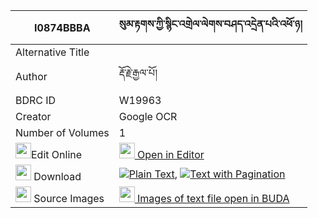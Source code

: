 |I0874BBBA|སུམ་རྟགས་ཀྱི་སྙིང་འགྲེལ་ལེགས་བཤད་འདྲེན་པའི་འཕོ་ཉ། 
| --- | --- 
|Alternative Title |
|Author| རྡོ་རྗེ་རྒྱལ་པོ།
|BDRC ID | W19963
|Creator | Google OCR
|Number of Volumes| 1
|<img width="25" src="https://img.icons8.com/color/25/000000/edit-property.png">Edit Online| [<img width="25" src="https://avatars.githubusercontent.com/u/45091458?s=200&v=4"> Open in Editor](http://editor.openpecha.org/I0874BBBA)
|<img width="25" src="https://img.icons8.com/fluent/48/000000/download-2.png"/>  Download | [![](https://img.icons8.com/color/20/000000/txt.png)Plain Text](https://github.com/Openpecha/I0874BBBA/releases/download/v1/sum_tak_kyi_nying_drel_lekshe__plain_I0874BBBA.zip), [![](https://img.icons8.com/color/20/000000/txt.png)Text with Pagination](https://github.com/Openpecha/I0874BBBA/releases/download/v1/sum_tak_kyi_nying_drel_lekshe__pages_I0874BBBA.zip)
|<img width="25" src="https://img.icons8.com/plasticine/100/000000/pictures-folder.png"/>  Source Images | [<img width="25" src="https://library.bdrc.io/icons/BUDA-small.svg"> Images of text file open in BUDA](https://library.bdrc.io/show/bdr:W19963)